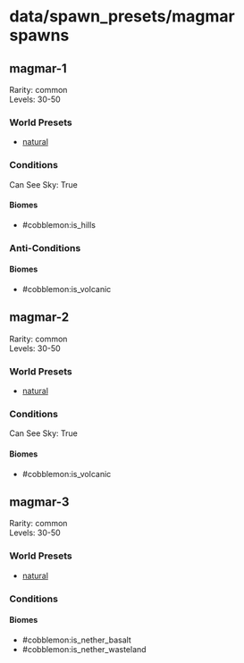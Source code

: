# data/spawn_presets/magmar spawns  
  
## magmar-1  
Rarity: common  
Levels: 30-50  
  
### World Presets  
* [natural](/data/world_presets/natural.md)  
  
### Conditions  
Can See Sky: True  
  
#### Biomes  
  * #cobblemon:is_hills
  
  
### Anti-Conditions  
  
#### Biomes  
  * #cobblemon:is_volcanic
  
  
## magmar-2  
Rarity: common  
Levels: 30-50  
  
### World Presets  
* [natural](/data/world_presets/natural.md)  
  
### Conditions  
Can See Sky: True  
  
#### Biomes  
  * #cobblemon:is_volcanic
  
  
## magmar-3  
Rarity: common  
Levels: 30-50  
  
### World Presets  
* [natural](/data/world_presets/natural.md)  
  
### Conditions  
  
#### Biomes  
  * #cobblemon:is_nether_basalt
  * #cobblemon:is_nether_wasteland
  
